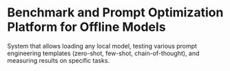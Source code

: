 # Benchmark and Prompt Optimization Platform for Offline Models
System that allows loading any local model, testing various prompt engineering templates (zero-shot, few-shot, chain-of-thought), and measuring results on specific tasks.
